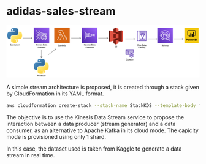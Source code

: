 # adidas-sales-stream


![aws kds architecture](assets/streaming-architecture.png)


A simple stream architecture is proposed, it is created through a stack given by CloudFormation in its YAML format.

``` bash
aws cloudformation create-stack --stack-name StackKDS --template-body file://kds.yaml
```

The objective is to use the Kinesis Data Stream service to propose the interaction between a data producer (stream generator) and a data consumer, as an alternative to Apache Kafka in its cloud mode. The capicity mode is provisioned using only 1 shard.

In this case, the dataset used is taken from Kaggle to generate a data stream in real time.
